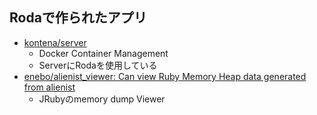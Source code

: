 ## Rodaで作られたアプリ

* [kontena/server](https://github.com/kontena/kontena/tree/master/server)
  * Docker Container Management
  * ServerにRodaを使用している
* [enebo/alienist_viewer: Can view Ruby Memory Heap data generated from alienist](https://github.com/enebo/alienist_viewer)
  * JRubyのmemory dump Viewer
